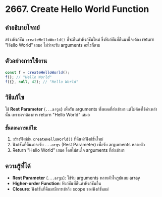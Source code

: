 # 2667. Create Hello World Function

## คำอธิบายโจทย์
สร้างฟังก์ชัน `createHelloWorld()` ที่จะคืนค่าฟังก์ชันใหม่ ซึ่งฟังก์ชันที่คืนมานี้จะต้อง return "Hello World" เสมอ ไม่ว่าจะรับ arguments อะไรก็ตาม

## ตัวอย่างการใช้งาน
```javascript
const f = createHelloWorld();
f(); // "Hello World"
f({}, null, 42); // "Hello World"
```

## วิธีแก้ไข
ใช้ **Rest Parameter** (`...args`) เพื่อรับ arguments ทั้งหมดที่ส่งเข้ามา แต่ไม่ต้องใช้ค่าเหล่านั้น เพราะเราต้องการ return "Hello World" เสมอ

### ขั้นตอนการแก้ไข:
1. สร้างฟังก์ชัน `createHelloWorld()` ที่คืนค่าฟังก์ชันใหม่
2. ฟังก์ชันที่คืนมาจะรับ `...args` (Rest Parameter) เพื่อรับ arguments หลายตัว
3. Return "Hello World" เสมอ โดยไม่สนใจ arguments ที่ส่งเข้ามา

## ความรู้ที่ได้
- **Rest Parameter** (`...args`): ใช้รับ arguments หลายตัวในรูปแบบ array
- **Higher-order Function**: ฟังก์ชันที่คืนค่าฟังก์ชันอื่น
- **Closure**: ฟังก์ชันที่คืนมามีการเข้าถึง scope ของฟังก์ชันแม่